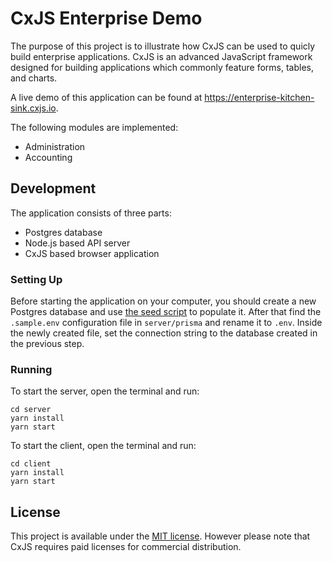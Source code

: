 # CxJS Enterprise Demo

The purpose of this project is to illustrate how CxJS can be used to quicly build enterprise applications. CxJS is an advanced JavaScript framework designed for building applications which commonly feature forms, tables, and charts.

A live demo of this application can be found at https://enterprise-kitchen-sink.cxjs.io.

The following modules are implemented:

- Administration
- Accounting

## Development

The application consists of three parts:

- Postgres database
- Node.js based API server
- CxJS based browser application

### Setting Up

Before starting the application on your computer, you should create a new Postgres database and use [the seed script](todo) to populate it. After that find the `.sample.env` configuration file in `server/prisma` and rename it to `.env`. Inside the newly created file, set the connection string to the database created in the previous step.

### Running

To start the server, open the terminal and run:

```
cd server
yarn install
yarn start
```

To start the client, open the terminal and run:

```
cd client
yarn install
yarn start
```

## License

This project is available under the [MIT license](LICENSE.md). However please note that CxJS requires paid licenses for commercial distribution.
